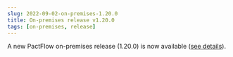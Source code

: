 ```yaml
---
slug: 2022-09-02-on-premises-1.20.0
title: On-premises release v1.20.0
tags: [on-premises, release]
---
```


A new PactFlow on-premises release (1.20.0) is now available ([see details](/docs/on-premises/releases/1.20.0)).

